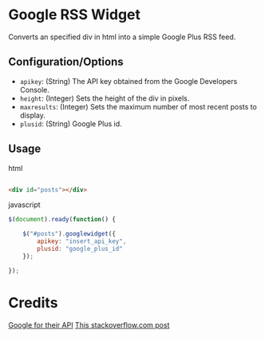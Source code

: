 # Google RSS Widget

Converts an specified div in html into a simple Google Plus RSS feed. 

## Configuration/Options

* `apikey`: (String) The API key obtained from the Google Developers Console.
* `height`: (Integer) Sets the height of the div in pixels.
* `maxresults`: (Integer) Sets the maximum number of most recent posts to display.
* `plusid`: (String) Google Plus id. 

## Usage

html 

```html

<div id="posts"></div>

```
javascript

```javascript
$(document).ready(function() {

	$("#posts").googlewidget({
		apikey: "insert_api_key", 
		plusid: "google_plus_id"
	});

});

```

# Credits

[Google for their API](https://www.google.com)
[This stackoverflow.com post](http://stackoverflow.com/questions/23335060/how-to-display-activity-feed-of-my-google-plus-page-in-my-website)
